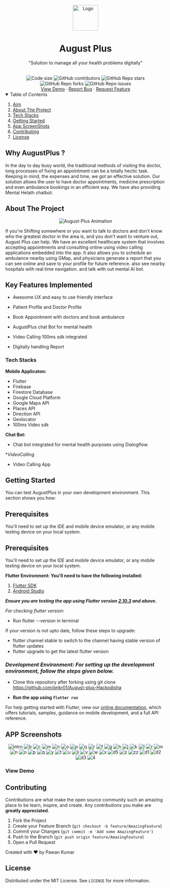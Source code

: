 <br />
<div align="center">
  <a href="https://github.com/pnkr01/August-Plus">
    <img src="https://github.com/pnkr01/August-plus-Hackodisha/raw/master/image/1.png" alt="Logo" width="80" height="80">
  </a>

  <h1 align="center"><b>August Plus</b></h1>

  <p align="center">
    "Solution to manage all your health problems digitally"
    <br />
  </p>
<!-- <img alt="AugustPlus Animation" src="https://user-images.githubusercontent.com/83778936/189530118-3cb2cd57-8ea4-4078-8b86-32bb12dc57e5.gif"> -->
  <br />
<img src="https://img.shields.io/github/languages/code-size/pnkr01/August-Plus?style=flat-square" alt="Code size" />
<img alt="GitHub contributors" src="https://img.shields.io/github/contributors/pnkr01/August-Plus?style=flat-square">
<img alt="GitHub Repo stars" src="https://img.shields.io/github/stars/pnkr01/August-Plus?style=flat-square">
<img alt="GitHub Repo forks" src="https://img.shields.io/github/forks/pnkr01/August-Plus?style=flat-square">
<img alt="GitHub Repo issues" src="https://img.shields.io/github/issues/pnkr01/August-Plus?style=flat-square">


<br />
<a href="https://github.com/pnkr01/August-Plus/">View Demo</a>
·
<a href="https://github.com/pnkr01/August-Plus/issues">Report Bug</a>
·
<a href="https://github.com/pnkr01/August-Plus/issues">Request Feature</a>
</div>

<!-- TABLE OF CONTENTS -->
<details open="open">
  <summary>Table of Contents</summary>
  <ol>
    <li>
      <a href="#why-augustplus-">Aim</a>
    </li>
    <li>
      <a href="#about-the-project">About The Project</a>
    </li>
    <li>
      <a href="#tech-stacks">Tech Stacks</a>
    </li>
    <li>
      <a href="#getting-started">Getting Started</a>
    </li>
    <li><a href="#app-screenshots">App ScreenShots</a></li>
    <li><a href="#contributing">Contributing</a></li>
    <li><a href="#license">License</a></li>
  </ol>
</details>

## Why AugustPlus ?

In the day to day busy world, the traditional methods of visiting the doctor, long processes of fixing an appointment can be a totally hectic task.
Keeping in mind, the expenses and time, we got an effective solution.
Our solution allows the user to have doctor appointments, medicine prescription and even ambulance bookings in an efficient way. We have also providing Mental Helath chatbot.

## About The Project

<div align="center">
<img alt="August-Plus Animation" src="https://user-images.githubusercontent.com/83778936/189530118-3cb2cd57-8ea4-4078-8b86-32bb12dc57e5.gif">
</div>

If you're Shifting somewhere or you want to talk to doctors and don't know who the greatest doctor in the area is, and you don't want to venture out, August Plus can help. We have an excellent healthcare system that involves accepting appointments and consulting online using video calling applications embedded into the app. It also allows you to schedule an ambulance nearby using GMap, and physicians generate a report that you can see online and save to your profile for future reference. also see nearby hospitals with real time navigation. and talk with out mental AI bot.


## Key Features Implemented

- Awesome UX and easy to use friendly interface

- Patient Profile and Doctor Profile

- Book Appointment with doctors and book ambulance

- AugustPlus chat Bot for mental health

- Video Calling 100ms sdk integrated

- Digitally handling Report 

### Tech Stacks

**Mobile Applicaton:**

- Flutter
- Firebase
- Firestore Database
- Google Cloud Platform
- Google Maps API
- Places API
- Direction API
- Geolocator
- 100ms Video sdk

**Chat Bot:**
- Chat bot integrated for mental health purposes using Dialogflow.

**VideoCalling*
- Video Calling App

## Getting Started

You can test AugustPlus in your own development environment. This section shows you how:

## Prerequisites

You'll need to set up the IDE and mobile device emulator, or any mobile testing device on your local system.

## Prerequisites

You'll need to set up the IDE and mobile device emulator, or any mobile testing device on your local system.

**Flutter Environment: You'll need to have the following installed:**

1. [Flutter SDK](https://flutter.dev/docs/get-started/install)
2. [Android Studio](https://developer.android.com/studio)

***Ensure you are testing the app using Flutter version [2.10.3](https://docs.flutter.dev/development/tools/sdk/releases?tab=windows) and above.***

*For checking flutter version:*

- Run flutter --version in terminal

If your version is not upto date, follow these steps to upgrade:

- flutter channel stable to switch to the channel having stable version of flutter updates
- flutter upgrade to get the latest flutter version

### *Development Environment: For setting up the development environment, follow the steps given below.*

- Clone this repository after forking using git clone <https://github.com/pnkr01/August-plus-Hackodisha>

- **Run the app using `flutter run`**

For help getting started with Flutter, view our
[online documentation](https://flutter.dev/docs), which offers tutorials,
samples, guidance on mobile development, and a full API reference.


## APP Screenshots

<div align="center">


![intro](https://user-images.githubusercontent.com/83778936/189531240-c521fe75-6d98-474f-942d-3e42748dd82e.png)
![b](https://user-images.githubusercontent.com/83778936/189531242-6018e902-a8b0-485c-af99-61c6b02ffb3b.png)
![c](https://user-images.githubusercontent.com/83778936/189531244-68f7c04c-7a2b-4d2d-8f7f-354fb813172a.png)
![m](https://user-images.githubusercontent.com/83778936/189531263-078e2551-8a56-4199-a02f-140946589452.png)
![n](https://user-images.githubusercontent.com/83778936/189531268-0d5f02e8-dc2d-4068-8256-1da405fce349.png)
![o](https://user-images.githubusercontent.com/83778936/189531270-ecc55033-8acb-4329-aaf3-50af20176c68.png)
![p](https://user-images.githubusercontent.com/83778936/189531272-12cc4a8d-983d-4f3e-bb8a-06e8c1e65fcd.png)
![q](https://user-images.githubusercontent.com/83778936/189531274-1843ca56-3a6a-44c5-8148-11ce78e45edd.png)
![r](https://user-images.githubusercontent.com/83778936/189531276-e49434b0-395c-445a-8644-7a5a0b1cc46c.png)
![f](https://user-images.githubusercontent.com/83778936/189531277-ce620707-db8f-41e9-b5e9-5c61d85c748a.png)
![g](https://user-images.githubusercontent.com/83778936/189531278-c0530be6-8046-411c-b193-149e3f9c29cc.png)
![h](https://user-images.githubusercontent.com/83778936/189531281-a1957cdb-1293-46eb-8d5e-7e06fd736a43.png)
![j](https://user-images.githubusercontent.com/83778936/189531284-0b9c5d64-8e36-499d-a55f-d7ed392c50f4.png)
![k](https://user-images.githubusercontent.com/83778936/189531285-c3543edb-78af-4907-ba9e-6691c722aed1.png)
![l](https://user-images.githubusercontent.com/83778936/189531290-e7933030-0c9e-48da-8bf8-1526b7f21685.png)
![r](https://user-images.githubusercontent.com/83778936/189531579-ff74609c-df73-4868-baab-3a227679264f.png)
![m](https://user-images.githubusercontent.com/83778936/189531586-a8e83752-8e19-4afc-800b-d01d1c882691.png)
![n](https://user-images.githubusercontent.com/83778936/189531588-f34f55b8-f00e-4c58-8916-43298cd849de.png)
![o](https://user-images.githubusercontent.com/83778936/189531591-44251314-df3b-4815-9599-07714c0d674a.png)
![p](https://user-images.githubusercontent.com/83778936/189531593-01e7cdff-9674-4314-96dd-1f67f4f8135e.png)
![q](https://user-images.githubusercontent.com/83778936/189531594-98824df0-f12e-4c96-a791-06b7c0348e91.png)
![y](https://user-images.githubusercontent.com/83778936/189531604-60fe7c69-4eb1-4c79-bbbe-232657a36a10.png)
![t](https://user-images.githubusercontent.com/83778936/189531607-b04023d2-3ea2-488a-b07f-50c1d02eab59.png)
![u](https://user-images.githubusercontent.com/83778936/189531610-aef63068-c01c-4cef-bcea-4b90b4d3b759.png)
![ii](https://user-images.githubusercontent.com/83778936/189531611-70120bc6-b4aa-47f8-bd45-5f7124969c04.png)
![v](https://user-images.githubusercontent.com/83778936/189531612-080bee89-7cc9-4223-85bc-f7da33a968a9.png)
![w](https://user-images.githubusercontent.com/83778936/189531613-c1835c2b-732b-443d-a540-8f2283462254.png)
![x](https://user-images.githubusercontent.com/83778936/189531615-8f8e6216-6e45-4a7d-b5ae-b432ff7e056f.png)
![d5](https://user-images.githubusercontent.com/83778936/189531617-6b24bfca-b54c-4aed-a02f-6ba3e452f449.png)
![z](https://user-images.githubusercontent.com/83778936/189531620-62cebb03-b411-4d4a-8109-7765e382de83.png)
![zz](https://user-images.githubusercontent.com/83778936/189531621-1320b88a-e869-4881-a533-8d8b237be23c.png)
![d1](https://user-images.githubusercontent.com/83778936/189531623-3635c445-f253-4aa7-9461-0478c9395843.png)
![d2](https://user-images.githubusercontent.com/83778936/189531625-fb99b92e-57ca-49fc-ad65-9a53c5825e07.png)
![d3](https://user-images.githubusercontent.com/83778936/189531627-dd1addfd-69be-4b61-925a-29014a5d8581.png)
![4](https://user-images.githubusercontent.com/83778936/189531628-82123529-1fa9-40a1-8cbb-56ac923989a3.png)



</div>

### View Demo


## Contributing

Contributions are what make the open source community such an amazing place to be learn, inspire, and create. Any contributions you make are **greatly appreciated**.

1. Fork the Project
2. Create your Feature Branch (`git checkout -b feature/AmazingFeature`)
3. Commit your Changes (`git commit -m 'Add some AmazingFeature'`)
4. Push to the Branch (`git push origin feature/AmazingFeature`)
5. Open a Pull Request

Created with ❤️ by Pawan Kumar

## License

Distributed under the MIT License. See `LICENSE` for more information.
